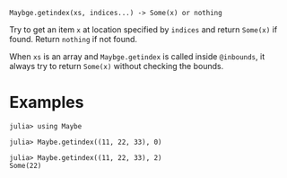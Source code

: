     Maybge.getindex(xs, indices...) -> Some(x) or nothing

Try to get an item `x` at location specified by `indices` and return
`Some(x)` if found.  Return `nothing` if not found.

When `xs` is an array and `Maybge.getindex` is called inside
`@inbounds`, it always try to return `Some(x)` without checking the
bounds.

# Examples

```jldoctest
julia> using Maybe

julia> Maybe.getindex((11, 22, 33), 0)

julia> Maybe.getindex((11, 22, 33), 2)
Some(22)
```
